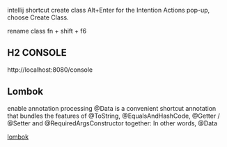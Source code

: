 intellij shortcut
create class
 Alt+Enter for the Intention Actions pop-up, choose Create Class.

rename class
fn + shift + f6

## H2 CONSOLE
http://localhost:8080/console

## Lombok
enable annotation processing
@Data is a convenient shortcut annotation that bundles the features of @ToString, @EqualsAndHashCode, @Getter / @Setter and @RequiredArgsConstructor together: In other words, @Data

[lombok](https://projectlombok.org/features/Data)